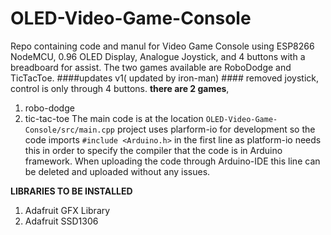 # OLED-Video-Game-Console
Repo containing code and manul for Video Game Console using ESP8266 NodeMCU, 0.96 OLED Display, Analogue Joystick, and 4 buttons with a breadboard for assist. The two games available are RoboDodge and TicTacToe.
####updates v1( updated by iron-man) ####
removed joystick, control is only through 4 buttons.
**there are 2 games**, 
  1. robo-dodge
  2. tic-tac-toe
The main code is at the location ```OLED-Video-Game-Console/src/main.cpp```
project uses plarform-io for development so the code imports ```#include <Arduino.h>``` in the first line as platform-io needs this in order to specify the compiler that the code is in Arduino framework. When uploading the code through Arduino-IDE this line can be deleted and uploaded without any issues.

**LIBRARIES TO BE INSTALLED**
 1. Adafruit GFX Library
 2. Adafruit SSD1306
